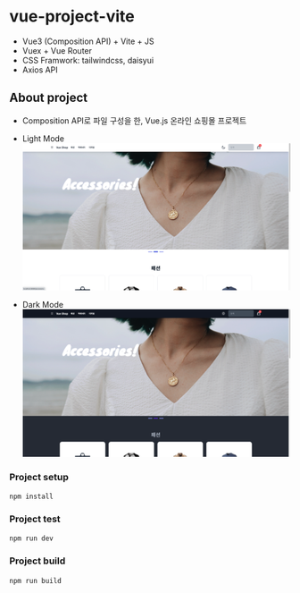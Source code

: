 # vue-project-vite
- Vue3 (Composition API) + Vite + JS
- Vuex + Vue Router
- CSS Framwork: tailwindcss, daisyui
- Axios API

## About project
- Composition API로 파일 구성을 한, Vue.js 온라인 쇼핑몰 프로젝트

- Light Mode
[![light](./src/assets/light%20ver.png)](https://vue-project-vite.vercel.app/)

- Dark Mode
[![dark](./src/assets/dark%20ver.png)](https://vue-project-vite.vercel.app/)

### Project setup
```
npm install
```

### Project test
```
npm run dev
```

### Project build
```
npm run build
```
